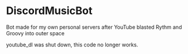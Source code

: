 # DiscordMusicBot
Bot made for my own personal servers after YouTube blasted Rythm and Groovy into outer space

youtube_dl was shut down, this code no longer works.
